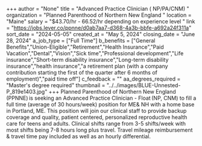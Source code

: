 +++
author = "None"
title = "Advanced Practice Clinician ( NP/PA/CNM) "
organization = "Planned Parenthood of Northern New England "
location = "Maine"
salary = "$43.70/hr - 66.52/hr depending on experience level "
link = "https://jobs.lever.co/ppnne/d0ab7aa7-d368-4a3b-bbfe-a692a24f311a"
sort_date = "2024-05-05"
created_at = "May 5, 2024"
closing_date = "June 28, 2024"
a_job_type = ["Full Time"]
b_benefits = ["General Benefits","Union-Eligible","Retirement","Health Insurance","Paid Vacation","Dental","Vision","Sick time","Professional development","Life insurance","Short-term disability insurance","Long-term disability insurance","health insurance","a retirement plan (with a company contribution starting the first of the quarter after 6 months of employment)","paid time off"]
c_feedback = ""
aa_degrees_required = "Master's degree required"
thumbnail = "../../images/BLUE-Unnested-P_819e1403.jpg"
+++
Planned Parenthood of Northern New England (PPNNE) is seeking an Advanced Practice Clinician - Float (NP, CNM) to fill a full time (average of 30 hours/week) position for ME& NH with a home base in Portland, ME. This position will join our clinical staff to provide backup coverage and quality, patient centered, personalized reproductive health care for teens and adults. Clinical shifts range from 3-5 shifts/week with most shifts being 7-8 hours long plus travel. Travel mileage reimbursement & travel time pay included as well as an hourly differential.